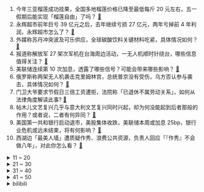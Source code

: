 1. 今年三亚榴莲成功挂果，全国多地榴莲价格已降至最低每斤 20 元左右，五一假期后能实现「榴莲自由」了吗？ [:link:](https://www.zhihu.com/question/598769411)
2. 永辉超市前年巨亏 39 亿元之后，去年继续亏损 27 亿元，两年亏掉前 4 年利润，永辉超市怎么了？ [:link:](https://www.zhihu.com/question/598613931)
3. 外媒称苏丹冲突波及可乐供应，全球碳酸饮料关键材料吃紧，具体情况如何？ [:link:](https://www.zhihu.com/question/598869166)
4. 报道称解放军 27 架次军机在台海周边活动，一无人机顺时针绕台，哪些信息值得关注？ [:link:](https://www.zhihu.com/question/598836669)
5. 美联储连续第 10 次加息，透露了哪些信号？可能会带来哪些影响？ [:link:](https://www.zhihu.com/question/598947003)
6. 俄罗斯称两架无人机袭击克里姆林宫，总统普京没有受伤，乌方否认参与袭击，具体情况如何？ [:link:](https://www.zhihu.com/question/598879535)
7. 门卫大爷要求节假日三倍工资遭拒，法院称「已退休不属劳动关系」，如何从法律角度解读此事? [:link:](https://www.zhihu.com/question/598839868)
8. 帖木儿文艺复兴几乎与意大利文艺复兴同时兴起，却为何没能起到后者那般的作用？或者说，二者有何异同？ [:link:](https://www.zhihu.com/question/412805702)
9. 美国第一共和银行启动退市，美股集体收跌，美联储本周或加息 25bp，银行业危机或远未结束，将有何影响？ [:link:](https://www.zhihu.com/question/598825578)
10. 西湖边「最美人墙」遭质疑作秀、浪费公共资源，负责人回应「『作秀』不会做八年」，对此你怎么看？ [:link:](https://www.zhihu.com/question/598709772)
<details>
<summary>11 ~ 20</summary>

11. 史航再度回应「不存在性骚扰，和几位当事人都交往过」，如何界定性骚扰？怎样从法律角度解读？ [:link:](https://www.zhihu.com/question/598821617)
12. 文旅部：「五一」假期国内旅游出游 2.74 亿人次，同比增长 70.83%，你的假期出游体验如何？ [:link:](https://www.zhihu.com/question/598871297)
13. 芒格最新访谈表示「我和巴菲特是特殊时代的产物，投资的黄金时代结束了」，如何看待这一言论？ [:link:](https://www.zhihu.com/question/598613920)
14. 《漫长的季节》口碑这么好，为什么没有像《隐秘的角落》那样「爆」？ [:link:](https://www.zhihu.com/question/598705370)
15. 如何评价《遮天》动漫前三集内容？ [:link:](https://www.zhihu.com/question/598837159)
16. 哈尔滨多位网友拍到天空中有不明飞行物掠过，多个光点相互追逐，可能是什么？ [:link:](https://www.zhihu.com/question/598833782)
17. 孙悟空在五行山下压五百年都没事，为何被银角大王的移山之法压得七窍喷红？ [:link:](https://www.zhihu.com/question/524966580)
18. 如何评价塞尔达王国之泪？ [:link:](https://www.zhihu.com/question/593908300)
19. 周冬雨主演电影票房破 100 亿，成为中国影史首个 90 后百亿女主演，如何评价这一成绩？ [:link:](https://www.zhihu.com/question/598769273)
20. 旅游行业持续复苏的背景下，假期「乱象」凸显了哪些行业问题？对未来旅游业发展有何影响？ [:link:](https://www.zhihu.com/question/597948012)
</details>
<details>
<summary>21 ~ 30</summary>

21. 2023 季中冠军赛 BLG 2:0 R7 首战告捷，如何评价这场比赛？ [:link:](https://www.zhihu.com/question/598874907)
22. 同事让你代为向领导请假，应该怎么处理？ [:link:](https://www.zhihu.com/question/597293603)
23. 怎么反驳“兴趣不可以当饭吃”这种观点? [:link:](https://www.zhihu.com/question/596199315)
24. 22-23 赛季 CBA 辽宁 100:80 广厦扳成 2:2，赵继伟 17+11，如何评价这场比赛？ [:link:](https://www.zhihu.com/question/598877116)
25. 怎么评价悬疑剧《漫长的季节》里的王阳？ [:link:](https://www.zhihu.com/question/598531143)
26. 如果相遇，终有一天会离别，那为什么还要相遇呢？ [:link:](https://www.zhihu.com/question/598350336)
27. 经常看书和不看书有什么区别？ [:link:](https://www.zhihu.com/question/590450902)
28. 灌篮高手里你最喜欢的角色是哪个？ [:link:](https://www.zhihu.com/question/326493360)
29. 频繁使用补水喷雾会导致皮肤越来越干吗？你认为哪款补水喷雾最好用？ [:link:](https://www.zhihu.com/question/590281015)
30. 对即将参加集训的美术生有什么建议？ [:link:](https://www.zhihu.com/question/460733415)
</details>
<details>
<summary>31 ~ 40</summary>

31. 冒犯了一位老教授，该如何道歉？如何让她回来讲课? [:link:](https://www.zhihu.com/question/598201391)
32. 俄方称有无人机袭击克里姆林宫，莫斯科已禁飞无人机，还有哪些信息值得关注？ [:link:](https://www.zhihu.com/question/598883927)
33. 为什么大家都喜欢跳过《甄嬛传》甘露寺片段？ [:link:](https://www.zhihu.com/question/585696775)
34. 湖勇大战G1，湖人117-112勇士，先拨头筹，1：0领先，浓眉30分23板，如何评价这场比赛？ [:link:](https://www.zhihu.com/question/598844309)
35. 如何评价《原神》3.6版本活动「盛典与慧业」？ [:link:](https://www.zhihu.com/question/598057184)
36. 对待孩子，到底是希望他健康就行还是要逼迫他好好学习呢？ [:link:](https://www.zhihu.com/question/598244910)
37. 《崩坏：星穹铁道》目前已实装的角色，培养优先级是怎样的？ [:link:](https://www.zhihu.com/question/598251761)
38. 5岁的孩子你会让他做家务吗？ [:link:](https://www.zhihu.com/question/590184875)
39. 曼城今年若能成功拿下三冠，哈兰德金球稳了吧？ [:link:](https://www.zhihu.com/question/598258206)
40. 第 27 届中国青年五四奖章评选结果揭晓，马晓云、切阳什姐、邓小燕等获五四奖章，有哪些精神值得学习？ [:link:](https://www.zhihu.com/question/598841863)
</details>
<details>
<summary>41 ~ 50</summary>

41. 五一假期出游归来，都有哪些让你印象深刻的经历？是否遇到了「坑」？ [:link:](https://www.zhihu.com/question/597948269)
42. 博士生最好的状态是什么？ [:link:](https://www.zhihu.com/question/447412618)
43. 如果一种鱼进化出了二氧化硅或刚玉组成的鱼刺，那么吃它的水鸟会不会进化出氢氟酸胃酸？ [:link:](https://www.zhihu.com/question/596366542)
44. 长寿是一种灾难，你认同吗？ [:link:](https://www.zhihu.com/question/597336124)
45. 《漫长的季节》里的人物特质为什么都看起来那么让人不舒服？ [:link:](https://www.zhihu.com/question/598029029)
46. 怎么评价《灌篮高手》里的樱木花道的天赋？ [:link:](https://www.zhihu.com/question/23769059)
47. 如何评价《崩坏：星穹铁道》千星纪游PV：「有关星空的寓言集•其一」？ [:link:](https://www.zhihu.com/question/598840555)
48. 崩坏星穹铁道开启「无尽的三月七」活动，你有哪些有趣的创作？ [:link:](https://www.zhihu.com/question/598490411)
49. 《漫长的季节》中，沈墨算是坏人吗？ [:link:](https://www.zhihu.com/question/598778114)
50. 你做过哪些脑洞大开的梦? [:link:](https://www.zhihu.com/question/281970531)
</details><details>
<summary>bilibili</summary>

1. 【老番茄】我求婚啦！！ [:link:](//www.bilibili.com/video/BV12h4y1n7tt)
2. 躲狗狗 [:link:](//www.bilibili.com/video/BV1Xo4y147Qq)
3. 《崩坏：星穹铁道》千星纪游PV：「有关星空的寓言集•其一」 [:link:](//www.bilibili.com/video/BV1EM4y1h7Vm)
4. 爆肝半年！蝙蝠侠排名第一的神作《黑暗骑士归来》 [:link:](//www.bilibili.com/video/BV1Az4y1Y7N9)
5. 把我意大利炮拿来！ [:link:](//www.bilibili.com/video/BV1JM411G7yC)
6. 《 鸡 哥 天 下 第 一 》 [:link:](//www.bilibili.com/video/BV1am4y1175K)
7. 李彩演的Knock, 超级有效challenge [:link:](//www.bilibili.com/video/BV1bk4y1E7ct)
8. 你的贴身学习APP？TA来了！ [:link:](//www.bilibili.com/video/BV1Co4y1w7aY)
9. 少年不可得之物，终将困其一生！ [:link:](//www.bilibili.com/video/BV1nX4y1U7np)
10. 正方形刷野世界纪录：2.32秒瞬杀4个buff！打出理论极限的最终奥秘！！ [:link:](//www.bilibili.com/video/BV1Yo4y1t7n1)
<details>
<summary>11 ~ 20</summary>

11. 你们这帮人食不食油饼啊哈哈哈哈哈哈哈哈哈哈哈哈哈哈哈哈哈哈哈哈哈 [:link:](//www.bilibili.com/video/BV1PM4y1b7yt)
12. 《原神》角色演示-「白术：治则求本」 [:link:](//www.bilibili.com/video/BV1WM411G7QZ)
13. 家人们！好声音后续来了！ [:link:](//www.bilibili.com/video/BV1Fo4y1A74P)
14. 你在做一种很新的电脑 [:link:](//www.bilibili.com/video/BV1eP411273p)
15. 《明日方舟》EP -Morning Dew [:link:](//www.bilibili.com/video/BV14X4y1U7iR)
16. 我宣布我爸单飞了！ [:link:](//www.bilibili.com/video/BV1jM4y1h7D1)
17. 去而复来 [:link:](//www.bilibili.com/video/BV1LP411m7j6)
18. 我们补了流浪地球2被删减的1分钟【太空电梯是如何建成的】【我的世界】【国家建筑师】 [:link:](//www.bilibili.com/video/BV1oM411G769)
19. 联合国宪章 [:link:](//www.bilibili.com/video/BV1kz4y1Y7u1)
20. 实测丨在6大平台搜同样的问题，百度居然被吊打？ [:link:](//www.bilibili.com/video/BV1Ws4y1R7p7)
</details>
<details>
<summary>21 ~ 30</summary>

21. 我第一次穿汉服坐他旁边 他竟然跑了...... [:link:](//www.bilibili.com/video/BV17h4y1H71q)
22. 年轻人的第一次，求职 [:link:](//www.bilibili.com/video/BV1qM4y187oV)
23. 想充钱了看看本视频 [:link:](//www.bilibili.com/video/BV1Fm4y1C7RV)
24. 我花了5块钱制作出了价值上千的鱼子酱，你们信吗？ [:link:](//www.bilibili.com/video/BV1ik4y1773h)
25. 热知识！原来淄博的“烧烤”其实指的是两种东西！ [:link:](//www.bilibili.com/video/BV11z4y1Y7rr)
26. 只看MV画面能知道是那首歌吗？来PK一下吧！ [:link:](//www.bilibili.com/video/BV1Wg4y1j7Un)
27. 《我叫铁林》天王老子来了也不行 [:link:](//www.bilibili.com/video/BV14z4y1Y71T)
28. 在枪战时拔掉了敌人弹匣！7.0！ [:link:](//www.bilibili.com/video/BV1mh411L7B1)
29. 好听的美食？又好听又好吃的食物有什么？ [:link:](//www.bilibili.com/video/BV1xV4y1d7zz)
30. 家人们谁懂啊 琛总的现场看一眼就会爆炸 [:link:](//www.bilibili.com/video/BV18X4y1U7u5)
</details>
<details>
<summary>31 ~ 40</summary>

31. 无人区遭遇可怕沙尘暴，无处躲避坚持三小时终于脱困，太不容易了 [:link:](//www.bilibili.com/video/BV1ZP41127VK)
32. 我的世界：不死图腾，闪现迁坟，极简濒死传送！ [:link:](//www.bilibili.com/video/BV1dc411T7TU)
33. 这是什么逆天新手啊！！ [:link:](//www.bilibili.com/video/BV1yV4y1R7eT)
34. 妲己对守约，看看谁才是老六 [:link:](//www.bilibili.com/video/BV1Na4y1G7SE)
35. 十八星神派系详解！黑塔雅利洛仙舟三大地图历史梳理！ 崩坏星穹铁道剧情解读分析 四万字解析世界观核心设定 [:link:](//www.bilibili.com/video/BV1Hs4y1w7H5)
36. 耗时20天，在现实里1：1还原我的世界？ [:link:](//www.bilibili.com/video/BV19z4y1Y7wt)
37. 香港方面已证实，漠叔与自行车失盗案无关！ [:link:](//www.bilibili.com/video/BV1to4y1L7U9)
38. 【时代少年团】[理想之途]演唱会直播版 [:link:](//www.bilibili.com/video/BV1Hh411L7Br)
39. “可数学啊，蒙蔽双眼！” [:link:](//www.bilibili.com/video/BV1Qg4y1L7M1)
40. 成都底层rapper的生存状态，年轻真实才华横溢 [:link:](//www.bilibili.com/video/BV1Hs4y1w7UC)
</details>
<details>
<summary>41 ~ 50</summary>

41. 御坂美琴，生日快乐！「2023.5.2 炮姐生贺」 [:link:](//www.bilibili.com/video/BV1dc411T7RM)
42. 当你总觉得自己很独特时 [:link:](//www.bilibili.com/video/BV1eh41177oB)
43. 主打一个炸裂！可能是你从未见过的“勇气大爆发” >> [:link:](//www.bilibili.com/video/BV1wL411e7Rb)
44. 谢霆锋11元一根的“锋味虾肠”真的值吗？？ [:link:](//www.bilibili.com/video/BV1Kh4y1H7oQ)
45. 这三转四折的爱情啊 [:link:](//www.bilibili.com/video/BV1do4y147mt)
46. 二营长竟然变成了萌妹子？ [:link:](//www.bilibili.com/video/BV1Tk4y1n7Jt)
47. 团长 黑龙江悠悠球公开赛在线开团！全场高能！🪀 [:link:](//www.bilibili.com/video/BV1yo4y1L7h1)
48. aespa《Welcome To MY World (Feat. nævis)》MV [:link:](//www.bilibili.com/video/BV1ns4y1X7mW)
49. 把鲱鱼罐头做成灌汤包给兄弟吃，兄弟好吃到哭！！！ [:link:](//www.bilibili.com/video/BV19M411G7V4)
50. 不懂就问，这就是现在的顶流爱豆吗？ [:link:](//www.bilibili.com/video/BV1oz4y1Y74i)
</details>
<details>
<summary>51 ~ 60</summary>

51. 梗上长游戏？能玩的动画剧？星穹铁道真的好玩吗？【星铁考据鉴赏】 [:link:](//www.bilibili.com/video/BV1ET411h7Hx)
52. 今儿去淄博吃一顿正宗的淄博烧烤！看看和美式烧烤有什么不同！ [:link:](//www.bilibili.com/video/BV1tV4y1d7j9)
53. 海外大牌青睐的中国非遗手艺，在国内有多大落差？ [:link:](//www.bilibili.com/video/BV1ah411L7xr)
54. 这个B学真是一天都不想上了 [:link:](//www.bilibili.com/video/BV1mz4y1Y7Fk)
55. 全世界最贵鹅肝VS最便宜鹅肝！价格相差1000倍！有多大区别？ [:link:](//www.bilibili.com/video/BV1F14y1Z7Yz)
56. 【定格动画】用十种方式还原蔡徐坤打篮球！ [:link:](//www.bilibili.com/video/BV1ag4y1j7x8)
57. 二刷许昌&胖东来！你们将会被他们的真诚而感动！ [:link:](//www.bilibili.com/video/BV1wM4y1h7y3)
58. 中国人自己的李老师！女生宿舍《Super》运镜灯光秀 [:link:](//www.bilibili.com/video/BV1w14y1f7RZ)
59. ⚡被这发癫的超人强笑死哈哈哈哈⚡ [:link:](//www.bilibili.com/video/BV1go4y1A7iG)
60. 好奇害死猫，又哭了 [:link:](//www.bilibili.com/video/BV1Za4y1V7rh)
</details>
<details>
<summary>61 ~ 70</summary>

61. 排队2小时人均不过百的海鲜火锅？招牌醉鸡煲酒香扑鼻鲜掉牙了【凭啥排长队ep06- 威皇广福和小海鲜】 [:link:](//www.bilibili.com/video/BV1wh411L7VX)
62. 七分帅，三分可爱，九十分屑 [:link:](//www.bilibili.com/video/BV1Th4y1H77i)
63. 爆肝30天，手绘400张社会摇，泰裤辣！！ [:link:](//www.bilibili.com/video/BV1ps4y1w7wT)
64. 惊呆了！当代年轻人都流行这些？！ [:link:](//www.bilibili.com/video/BV1fo4y1477n)
65. 全网最详细！爆肝6个月，原剧+小说深度解析！让你一次看爽《权力的游戏》1-8季 [:link:](//www.bilibili.com/video/BV1HM411G7Fj)
66. 《 机 枪 模 拟 器 》 [:link:](//www.bilibili.com/video/BV1Jz4y1Y7tB)
67. 一道让老师“脊背发凉”的题，简直就是在为难学生…无语 [:link:](//www.bilibili.com/video/BV19o4y1w73g)
68. 小肥皂，全款拿下 [:link:](//www.bilibili.com/video/BV16V4y1d7tg)
69. 我就不信，还有谁看完能学不会炒糖色 [:link:](//www.bilibili.com/video/BV1No4y1A7iH)
70. 往往免费的东西就要付出高昂的代价 [:link:](//www.bilibili.com/video/BV1pX4y1U7R9)
</details>
<details>
<summary>71 ~ 80</summary>

71. 俩帅小伙挑战世界最辣泡面，结果翻车了？ [:link:](//www.bilibili.com/video/BV12s4y1g71E)
72. 不要轻易值夜班！会发生的怪事很多！ [:link:](//www.bilibili.com/video/BV1QV4y1R7iR)
73. 【TF家族】《登陆计划》系列演唱会——“蝴蝶效应” 之《还有多久，还要多远》【演唱会纪录片】（上） [:link:](//www.bilibili.com/video/BV1Hk4y1E7r6)
74. 谁喜欢克拉拉(史瓦罗)我不说 [:link:](//www.bilibili.com/video/BV1Gh4y1H78v)
75. 耗时30天制作2.5米高史瓦罗 [:link:](//www.bilibili.com/video/BV1vz4y1Y7xx)
76. LE SSERAFIM最新回归曲UNFORGIVEN MV公开 [:link:](//www.bilibili.com/video/BV1D14y1Z7Fz)
77. 我能站在这你能吗是什么梗【梗指南】 [:link:](//www.bilibili.com/video/BV14k4y1E7Eb)
78. 电子竞技啊 全是爱情 [:link:](//www.bilibili.com/video/BV1DP41127fJ)
79. 情侣千万不要互翻购物记录！无法直视… [:link:](//www.bilibili.com/video/BV1Ms4y1w7NM)
80. 和 牛 宴 天 花 板 [:link:](//www.bilibili.com/video/BV18V4y1k7Kk)
</details>
<details>
<summary>81 ~ 90</summary>

81. 老爸这回真的是用心了！祝大家五一快乐。 [:link:](//www.bilibili.com/video/BV1La4y1G7sT)
82. 当你试图扼杀我的电竞精神时 你已经输了 [:link:](//www.bilibili.com/video/BV1VV4y1d7BK)
83. 有没有一瞬间信仰崩塌或者死心过？ [:link:](//www.bilibili.com/video/BV1kM4y187oL)
84. 这就是那个假装在厨房帮忙的亲戚 [:link:](//www.bilibili.com/video/BV1mc411K7ub)
85. 超绝！马嘉祺演唱会惊艳翻唱《盛夏光年》现场饭拍，三段高音燃爆全场！ [:link:](//www.bilibili.com/video/BV1dM411G7yw)
86. 人类游乐场 [:link:](//www.bilibili.com/video/BV1614y1Z72y)
87. 消失但被采样播放数十亿的人 [:link:](//www.bilibili.com/video/BV1SV4y1R7sZ)
88. 【星穹剧场】垃圾桶之王！ [:link:](//www.bilibili.com/video/BV1Dc411K7rd)
89. 【轰】谁教你这么读评论的？！ [:link:](//www.bilibili.com/video/BV1XM4y1t7pW)
90. 广东人和湖南人互换饮食，一个被辣死，一个没味 [:link:](//www.bilibili.com/video/BV15g4y1L7g1)
</details>
<details>
<summary>91 ~ 100</summary>

91. 【星穹铁道】公测角色伤害排行榜，强度榜！用数据说话 [:link:](//www.bilibili.com/video/BV17m4y11712)
92. 【黑娃兄弟】逆天审讯，一只鸡引发的血案！ [:link:](//www.bilibili.com/video/BV1Ks4y1X7Ny)
93. 【孤星】CW全关卡 摆完挂机 简单好抄（持续更新中） [:link:](//www.bilibili.com/video/BV1ch4y1J7x2)
94. 冒险家阿曼达的最终结局，我把她封印在电视机里！ [:link:](//www.bilibili.com/video/BV1Pa4y157TH)
95. 三月七:你什么意思！〖白白剧场〗 [:link:](//www.bilibili.com/video/BV1Fh4y1H7oK)
96. 《如何快速变老》：给所有人的科学变老指南 [:link:](//www.bilibili.com/video/BV1Fo4y1L7AU)
97. 在游戏里装NPC！差点成功骗到萌新？！ [:link:](//www.bilibili.com/video/BV1sk4y1E7mj)
98. 如何触发《星穹铁道》的隐藏坏结局彩蛋？ [:link:](//www.bilibili.com/video/BV1SV4y1R7fg)
99. 亚洲父母的攀比大法【Steven He】 [:link:](//www.bilibili.com/video/BV13o4y1A7R2)
100. 花1000万买车，超跑品牌会怎样招待我？带你看别人看不到的！ [:link:](//www.bilibili.com/video/BV1GM4y1h7Cg)
</details></details>